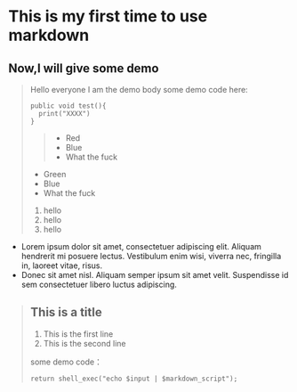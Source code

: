 # This is my first time to use markdown
## Now,I will give some demo
>Hello everyone I am the demo body
>some demo code here:
>
>     public void test(){
>       print("XXXX")     
>     }
>>* Red
>>* Blue
>>* What the fuck
>+ Green
>+ Blue
>+ What the fuck
>
>1. hello
>2. hello
>3. hello

*   Lorem ipsum dolor sit amet, consectetuer adipiscing elit.
    Aliquam hendrerit mi posuere lectus. Vestibulum enim wisi,
    viverra nec, fringilla in, laoreet vitae, risus.
*   Donec sit amet nisl. Aliquam semper ipsum sit amet velit.
    Suspendisse id sem consectetuer libero luctus adipiscing.
    
> ## This is a title
> 
> 1.   This is the first line
> 2.   This is the second line
> 
>some demo code：
> 
>     return shell_exec("echo $input | $markdown_script");
